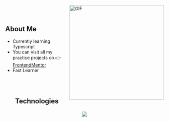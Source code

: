 
<img align="right" alt="GIF" src="https://media2.giphy.com/media/d8KefZiJ2ae0VMAmsi/giphy.gif?cid=ecf05e47q0zny6vqxjit9daut33v2bat54mlqkg6vihf4bhn&rid=giphy.gif&ct=g" width="300px"/>
<br/>
<br/>

## About Me

- Currently learning Typescript
- You can visit all my practice projects on 👉 [FrontendMentor](https://www.frontendmentor.io/profile/escarcan)
- Fast Learner
<br/>
<br/>

## <p align="center">Technologies</p>
<p align="center">
  <a href="https://skillicons.dev">
    <img src="https://skillicons.dev/icons?i=html,css,js,typescript,react,git,sass,tailwind,vite" />
  </a>
</p>
<br/>

